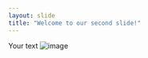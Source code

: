 ```yaml
---
layout: slide
title: "Welcome to our second slide!"
---
```

Your text
![image](https://user-images.githubusercontent.com/81235449/112188583-64458400-8c03-11eb-9c4a-2f87fe98c287.png)
